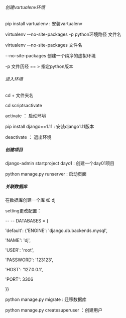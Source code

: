 ###### 创建vartualenv环境

pip install vartualenv : 安装vartualenv

virtualenv --no-site-packages  -p  python环境路径  文件名 

virtualenv --no-site-packages  文件名 

--no-site-packages   创建一个纯净的虚拟环境

-p 文件历经    == >   指定python版本



###### 进入环境

cd + 文件夹名

cd  scriptsactivate

activate  ： 启动环境

pip install django==1.11  :  安装django1.11版本

deactivate ： 退出环境



##### 创建项目

django-admin startproject dayo1  :  创建一个day01项目

python manage.py runserver  : 启动页面





##### 关联数据库

在数据库创建一个库 如 dj

setting更改配置：

-- --  DATABASES = {

'default': {'ENGINE': 'django.db.backends.mysql',

'NAME': 'dj',

'USER': 'root',

'PASSWORD': '123123',

'HOST': '127.0.0.1',

'PORT': 3306

}}

python manage.py migrate : 迁移数据库

python manage.py createsuperuser ：创建用户



